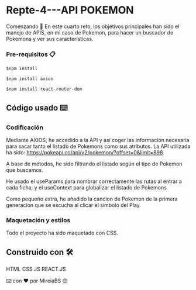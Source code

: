 # Repte-4---API POKEMON


Comenzando 🚀
En este cuarto reto, los objetivos principales han sido el manejo de APIS, en mi caso de Pokemon, para hacer un buscador de Pokemons y ver sus características.

### Pre-requisitos 📋
```
$npm install
```
```
$npm install axios
```
```
$npm install react-router-dom
```

## Código usado ⌨️
### Codificación 

Mediante AXIOS, he accedido a la API y así coger las información necesaria para sacar tanto el listado de Pokemons como sus atributos.
La API utilizada ha sido: https://pokeapi.co/api/v2/pokemon/?offset=0&limit=898.

A base de métodos, he sido filtrando el listado según el tipo de Pokemon que buscamos.

He usado el useParams para nombrar correctamente las rutas al entrar a cada ficha, y el useContext para globalizar el listado de Pokemons

Como pequeño extra, he añadido la cancion de Pokemon de la primera generacion que se escucha al clicar el símbolo del Play.

### Maquetación y estilos

Todo el proyecto ha sido maquetado con CSS.

## Construido con 🛠️
HTML 
CSS
JS
REACT.JS


⌨️ con ❤️ por MireiaBS 😊
